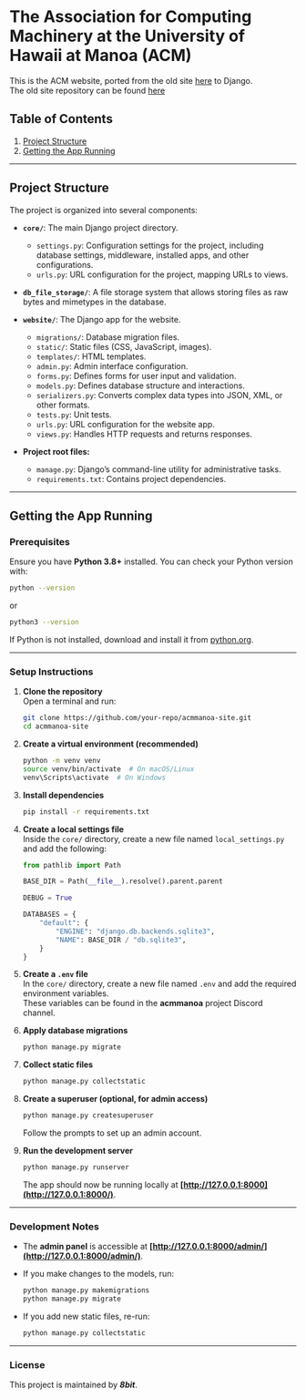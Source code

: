 # **The Association for Computing Machinery at the University of Hawaii at Manoa (ACM)**

This is the ACM website, ported from the old site [here](https://acmmanoa.org/) to Django.  
The old site repository can be found [here]()

## **Table of Contents**
1. [Project Structure](#project-structure)
2. [Getting the App Running](#getting-the-app-running)

---

## **Project Structure**

The project is organized into several components:

- **`core/`**: The main Django project directory.
  - `settings.py`: Configuration settings for the project, including database settings, middleware, installed apps, and other configurations.
  - `urls.py`: URL configuration for the project, mapping URLs to views.

- **`db_file_storage/`**: A file storage system that allows storing files as raw bytes and mimetypes in the database.

- **`website/`**: The Django app for the website.
  - `migrations/`: Database migration files.
  - `static/`: Static files (CSS, JavaScript, images).
  - `templates/`: HTML templates.
  - `admin.py`: Admin interface configuration.
  - `forms.py`: Defines forms for user input and validation.
  - `models.py`: Defines database structure and interactions.
  - `serializers.py`: Converts complex data types into JSON, XML, or other formats.
  - `tests.py`: Unit tests.
  - `urls.py`: URL configuration for the website app.
  - `views.py`: Handles HTTP requests and returns responses.

- **Project root files:**
  - `manage.py`: Django’s command-line utility for administrative tasks.
  - `requirements.txt`: Contains project dependencies.

---

## **Getting the App Running**

### **Prerequisites**
Ensure you have **Python 3.8+** installed. You can check your Python version with:

```sh
python --version
```

or

```sh
python3 --version
```

If Python is not installed, download and install it from [python.org](https://www.python.org/downloads/).

---

### **Setup Instructions**

1. **Clone the repository**  
   Open a terminal and run:

   ```sh
   git clone https://github.com/your-repo/acmmanoa-site.git
   cd acmmanoa-site
   ```

2. **Create a virtual environment (recommended)**  
   ```sh
   python -m venv venv
   source venv/bin/activate  # On macOS/Linux
   venv\Scripts\activate  # On Windows
   ```

3. **Install dependencies**  
   ```sh
   pip install -r requirements.txt
   ```

4. **Create a local settings file**  
   Inside the `core/` directory, create a new file named `local_settings.py` and add the following:

   ```python
   from pathlib import Path

   BASE_DIR = Path(__file__).resolve().parent.parent

   DEBUG = True

   DATABASES = {
       "default": {
           "ENGINE": "django.db.backends.sqlite3",
           "NAME": BASE_DIR / "db.sqlite3",
       }
   }
   ```

5. **Create a `.env` file**  
   In the `core/` directory, create a new file named `.env` and add the required environment variables.  
   These variables can be found in the **acmmanoa** project Discord channel.

6. **Apply database migrations**  
   ```sh
   python manage.py migrate
   ```

7. **Collect static files**  
   ```sh
   python manage.py collectstatic
   ```

8. **Create a superuser (optional, for admin access)**  
   ```sh
   python manage.py createsuperuser
   ```
   Follow the prompts to set up an admin account.

9. **Run the development server**  
   ```sh
   python manage.py runserver
   ```
   The app should now be running locally at **[http://127.0.0.1:8000](http://127.0.0.1:8000/)**.

---

### **Development Notes**
- The **admin panel** is accessible at **[http://127.0.0.1:8000/admin/](http://127.0.0.1:8000/admin/)**.
- If you make changes to the models, run:

  ```sh
  python manage.py makemigrations
  python manage.py migrate
  ```

- If you add new static files, re-run:

  ```sh
  python manage.py collectstatic
  ```

---

### **License**
This project is maintained by ***8bit***.
